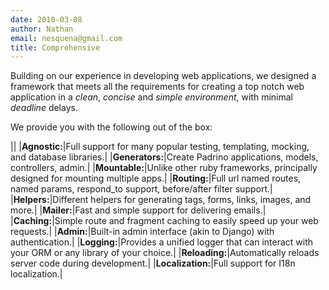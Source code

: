 ```yaml
---
date: 2010-03-08
author: Nathan
email: nesquena@gmail.com
title: Comprehensive
---
```


Building on our experience in developing web applications, we designed a framework that meets all the requirements for creating a top notch web application in a *clean*, *concise* and *simple environment*, with minimal *deadline* delays.

We provide you with the following out of the box:

||
|**Agnostic:**|Full support for many popular testing, templating, mocking, and database libraries.|
|**Generators:**|Create Padrino applications, models, controllers, admin.|
|**Mountable:**|Unlike other ruby frameworks, principally designed for mounting multiple apps.|
|**Routing:**|Full url named routes, named params, respond\_to support, before/after filter support.|
|**Helpers:**|Different helpers for generating tags, forms, links, images, and more.|
|**Mailer:**|Fast and simple support for delivering emails.|
|**Caching:**|Simple route and fragment caching to easily speed up your web requests.|
|**Admin:**|Built-in admin interface (akin to Django) with authentication.|
|**Logging:**|Provides a unified logger that can interact with your ORM or any library of your choice.|
|**Reloading:**|Automatically reloads server code during development.|
|**Localization:**|Full support for I18n localization.|